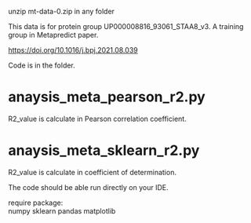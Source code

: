 unzip mt-data-0.zip in any folder

This data is for protein group UP000008816_93061_STAA8_v3. A training group in Metapredict paper. 

https://doi.org/10.1016/j.bpj.2021.08.039

Code is in the folder.

# anaysis_meta_pearson_r2.py
R2_value is calculate in Pearson correlation coefficient. 

# anaysis_meta_sklearn_r2.py

R2_value is calculate in coefficient of determination.

The code should be able run directly on your IDE.

require package:  
numpy
sklearn
pandas
matplotlib
